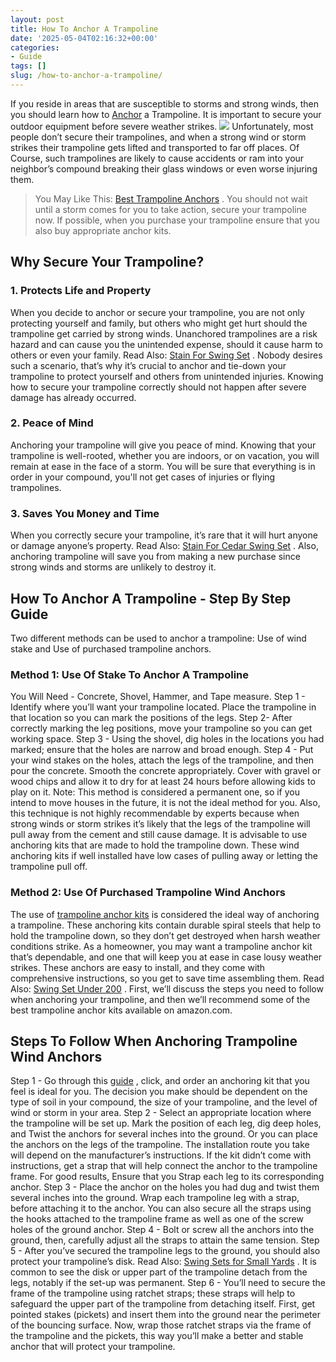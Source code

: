 ```yaml
---
layout: post
title: How To Anchor A Trampoline
date: '2025-05-04T02:16:32+00:00'
categories:
- Guide
tags: []
slug: /how-to-anchor-a-trampoline/
---
```


If you reside in areas that are susceptible to storms and strong winds, then you should learn how to
[Anchor](https://pestpolicy.com/best-trampoline-anchors/)
a Trampoline. It is important to secure your outdoor equipment before severe weather strikes.
![](/assets/img/img/)
Unfortunately, most people don’t secure their trampolines, and when a strong wind or storm strikes their trampoline gets lifted and transported to far off places.
Of Course, such trampolines are likely to cause accidents or ram into your neighbor’s compound breaking their glass windows or even worse injuring them.
> You May Like This:
> [Best Trampoline Anchors](https://pestpolicy.com/best-trampoline-anchors/)
> . You should not wait until a storm comes for you to take action, secure your trampoline now. If possible, when you purchase your trampoline ensure that you also buy appropriate anchor kits.
## Why Secure Your Trampoline?
### 1. Protects Life and Property
When you decide to anchor or secure your trampoline, you are not only protecting yourself and family, but others who might get hurt should the trampoline get carried by strong winds.
Unanchored trampolines are a risk hazard and can cause you the unintended expense, should it cause harm to others or even your family. Read Also:
[Stain For Swing Set](https://pestpolicy.com/best-stain-for-swing-set/)
.
Nobody desires such a scenario, that’s why it’s crucial to anchor and tie-down your trampoline to protect yourself and others from unintended injuries. Knowing how to secure your trampoline correctly should not happen after severe damage has already occurred.
### 2. Peace of Mind
Anchoring your trampoline will give you peace of mind. Knowing that your trampoline is well-rooted, whether you are indoors, or on vacation, you will remain at ease in the face of a storm.
You will be sure that everything is in order in your compound, you'll not get cases of injuries or flying trampolines.
### 3. Saves You Money and Time
When you correctly secure your trampoline, it’s rare that it will hurt anyone or damage anyone’s property. Read Also:
[Stain For Cedar Swing Set](https://pestpolicy.com/best-stain-for-cedar-swing-set/)
.
Also, anchoring trampoline will save you from making a new purchase since strong winds and storms are unlikely to destroy it.
## How To Anchor A Trampoline - Step By Step Guide
Two different methods can be used to anchor a trampoline: Use of wind stake and Use of purchased trampoline anchors.
### Method 1: Use Of Stake To Anchor A Trampoline
You Will Need - Concrete, Shovel, Hammer, and Tape measure.
Step 1 - Identify where you’ll want your trampoline located. Place the trampoline in that location so you can mark the positions of the legs.
Step 2- After correctly marking the leg positions, move your trampoline so you can get working space.
Step 3 - Using the shovel, dig holes in the locations you had marked; ensure that the holes are narrow and broad enough.
Step 4 - Put your wind stakes on the holes, attach the legs of the trampoline, and then pour the concrete. Smooth the concrete appropriately.
Cover with gravel or wood chips and allow it to dry for at least 24 hours before allowing kids to play on it.
Note: This method is considered a permanent one, so if you intend to move houses in the future, it is not the ideal method for you.
Also, this technique is not highly recommendable by experts because when strong winds or storm strikes it’s likely that the legs of the trampoline will pull away from the cement and still cause damage.
It is advisable to use anchoring kits that are made to hold the trampoline down. These wind anchoring kits if well installed have low cases of pulling away or letting the trampoline pull off.
### Method 2: Use Of Purchased Trampoline Wind Anchors
The use of
[trampoline anchor kits](https://pestpolicy.com/best-trampoline-anchors/)
is considered the ideal way of anchoring a trampoline.
These anchoring kits contain durable spiral steels that help to hold the trampoline down, so they don’t get destroyed when harsh weather conditions strike.
As a homeowner, you may want a trampoline anchor kit that’s dependable, and one that will keep you at ease in case lousy weather strikes.
These anchors are easy to install, and they come with comprehensive instructions, so you get to save time assembling them. Read Also:
[Swing Set Under 200](https://pestpolicy.com/best-swing-set-under-200/)
.
First, we’ll discuss the steps you need to follow when anchoring your trampoline, and then we’ll recommend some of the best trampoline anchor kits available on amazon.com.
## Steps To Follow When Anchoring Trampoline Wind Anchors
Step 1 - Go through this
[guide](https://pestpolicy.com/best-trampoline-anchors/)
, click, and order an anchoring kit that you feel is ideal for you.
The decision you make should be dependent on the type of soil in your compound, the size of your trampoline, and the level of wind or storm in your area.
Step 2 - Select an appropriate location where the trampoline will be set up. Mark the position of each leg, dig deep holes, and Twist the anchors for several inches into the ground.
Or you can place the anchors on the legs of the trampoline. The installation route you take will depend on the manufacturer’s instructions.
If the kit didn’t come with instructions, get a strap that will help connect the anchor to the trampoline frame. For good results, Ensure that you Strap each leg to its corresponding anchor.
Step 3 - Place the anchor on the holes you had dug and twist them several inches into the ground. Wrap each trampoline leg with a strap, before attaching it to the anchor.
You can also secure all the straps using the hooks attached to the trampoline frame as well as one of the screw holes of the ground anchor.
Step 4 - Bolt or screw all the anchors into the ground, then, carefully adjust all the straps to attain the same tension.
Step 5 - After you’ve secured the trampoline legs to the ground, you should also protect your trampoline’s disk. Read Also:
[Swing Sets for Small Yards](https://pestpolicy.com/best-swing-sets-for-small-yards/)
.
It is common to see the disk or upper part of the trampoline detach from the legs, notably if the set-up was permanent.
Step 6 - You’ll need to secure the frame of the trampoline using ratchet straps; these straps will help to safeguard the upper part of the trampoline from detaching itself.
First, get pointed stakes (pickets) and insert them into the ground near the perimeter of the bouncing surface.
Now, wrap those ratchet straps via the frame of the trampoline and the pickets, this way you’ll make a better and stable anchor that will protect your trampoline.
